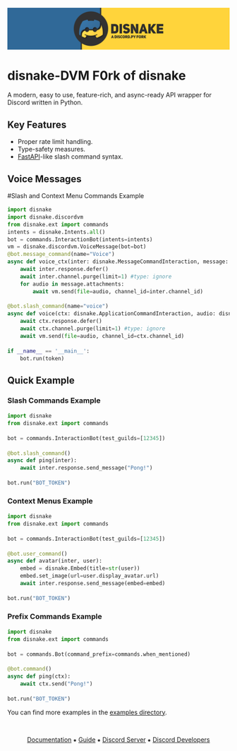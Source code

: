 <!-- SPDX-License-Identifier: MIT -->

[![Disnake Banner](https://raw.githubusercontent.com/DisnakeDev/disnake/master/assets/banner.png)](https://disnake.dev/)

disnake-DVM F0rk of disnake
=======

A modern, easy to use, feature-rich, and async-ready API wrapper for Discord written in Python.

Key Features
------------

- Proper rate limit handling.
- Type-safety measures.
- [FastAPI](https://fastapi.tiangolo.com/)-like slash command syntax.

Voice Messages
--------------
#Slash and Context Menu Commands Example

```py
import disnake
import disnake.discordvm
from disnake.ext import commands
intents = disnake.Intents.all()
bot = commands.InteractionBot(intents=intents)
vm = disnake.discordvm.VoiceMessage(bot=bot)
@bot.message_command(name="Voice")
async def voice_ctx(inter: disnake.MessageCommandInteraction, message: disnake.Message):
    await inter.response.defer()
    await inter.channel.purge(limit=1) #type: ignore
    for audio in message.attachments:
        await vm.send(file=audio, channel_id=inter.channel_id)

@bot.slash_command(name="voice")
async def voice(ctx: disnake.ApplicationCommandInteraction, audio: disnake.Attachment):
    await ctx.response.defer()
    await ctx.channel.purge(limit=1) #type: ignore
    await vm.send(file=audio, channel_id=ctx.channel_id)

if __name__ == '__main__':
    bot.run(token)
```

Quick Example
-------------

### Slash Commands Example

``` py
import disnake
from disnake.ext import commands

bot = commands.InteractionBot(test_guilds=[12345])

@bot.slash_command()
async def ping(inter):
    await inter.response.send_message("Pong!")

bot.run("BOT_TOKEN")
```

### Context Menus Example

``` py
import disnake
from disnake.ext import commands

bot = commands.InteractionBot(test_guilds=[12345])

@bot.user_command()
async def avatar(inter, user):
    embed = disnake.Embed(title=str(user))
    embed.set_image(url=user.display_avatar.url)
    await inter.response.send_message(embed=embed)

bot.run("BOT_TOKEN")
```

### Prefix Commands Example

``` py
import disnake
from disnake.ext import commands

bot = commands.Bot(command_prefix=commands.when_mentioned)

@bot.command()
async def ping(ctx):
    await ctx.send("Pong!")

bot.run("BOT_TOKEN")
```

You can find more examples in the [examples directory](https://github.com/sdkmasteri/disnake-DVM/tree/master/examples).

<br>
<p align="center">
    <a href="https://docs.disnake.dev/">Documentation</a>
    ⁕
    <a href="https://guide.disnake.dev/">Guide</a>
    ⁕
    <a href="https://discord.gg/disnake">Discord Server</a>
    ⁕
    <a href="https://discord.gg/discord-developers">Discord Developers</a>
</p>
<br>
